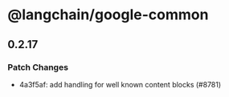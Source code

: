 # @langchain/google-common

## 0.2.17

### Patch Changes

- 4a3f5af: add handling for well known content blocks (#8781)

